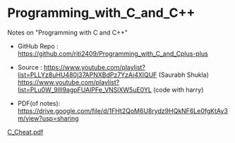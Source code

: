 # Programming_with_C_and_C++
Notes on "Programming with C and C++"

- GitHub Repo : https://github.com/riti2409/Programming_with_C_and_Cplus-plus

- Source : https://www.youtube.com/playlist?list=PLLYz8uHU480j37APNXBdPz7YzAi4XlQUF (Saurabh Shukla) 
 https://www.youtube.com/playlist?list=PLu0W_9lII9agpFUAlPFe_VNSlXW5uE0YL (code with harry)

- PDF(of notes): https://drive.google.com/file/d/1FHt2QoM6U8rydz9HQkNF6Le0fgKtAy3m/view?usp=sharing


[C_Cheat.pdf](https://github.com/riti2409/Programming_with_C_and_Cplus-plus/files/7980816/C_Cheat.pdf)
